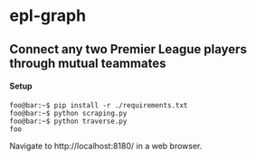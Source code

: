 # epl-graph
## Connect any two Premier League players through mutual teammates

#### Setup

```console
foo@bar:~$ pip install -r ./requirements.txt
foo@bar:~$ python scraping.py
foo@bar:~$ python traverse.py
foo
```
Navigate to http://localhost:8180/ in a web browser. 
